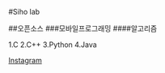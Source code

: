 #Siho lab


##오픈소스
###모바일프로그래밍
####알고리즘


1.C
2.C++
3.Python
4.Java

[Instagram](https://www.instagram.com/dr_sh0w_/)
